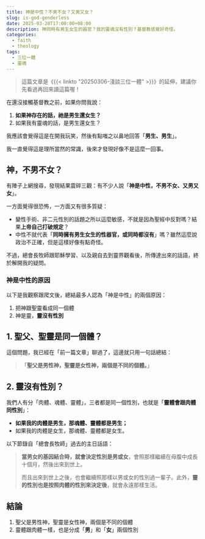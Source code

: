 ```yaml
---
title: 神是中性？不男不女？又男又女？
slug: is-god-genderless
date: 2025-03-28T17:00:00+08:00
description: 神同時有男生女生的器官？我的靈魂沒有性別？基督教感覺好奇怪。
categories:
  - faith
  - theology
tags:
  - 三位一體
  - 靈魂
---
```


> 這篇文章是《{{< linkto "20250306-淺談三位一體" >}}》的延伸，建議你先看過再回來讀這篇喔！

在還沒接觸基督教之前，如果你問我說：

1. **如果神存在的話，祂是男生還女生？**
2. 如果我有靈魂的話，是男生還女生？

我應該會覺得這是在開我玩笑，然後有點嗤之以鼻地回答「**男生、男生**」。

我一直覺得這是理所當然的常識，後來才發現好像不是這麼一回事。

## 神，不男不女？

有陣子上網搜尋，發現結果震碎三觀：有不少人說「**神是中性，不男不女、又男又女**」。

一方面覺得很恐怖，一方面又有很多質疑：

* 變性手術、非二元性別的話題之所以這麼敏感，不就是因為聖經中反對嗎？結果**上帝自己打破規定**？
* 中性不就代表「**同時擁有男生女生的性器官，或同時都沒有**」嗎？雖然這麼說政治不正確，但是這樣好像有點奇怪。

不過，總會長牧師跟耶穌學習、以及親自去到靈界觀看後，所傳達出來的話語，終於解開我的疑問。

### 神是中性的原因

以下是我觀察跟爬文後，總結最多人認為「神是中性」的兩個原因：

1. 把神跟聖靈看成同一個體
2. 神是靈，**靈沒有性別**

## 1. 聖父、聖靈是同一個體？

這個問題，我已經在「前一篇文章」聊過了，這邊就只用一句話總結：

> 「**聖父是男性神，聖靈是女性神，兩個是不同的個體。**」

## 2. 靈沒有性別？

我們人有分「肉體、魂體、靈體」，三者都是同一個性別，也就是「**靈體會跟肉體同性別**」：

* **如果我的肉體是男生，那魂體、靈體都是男生；**
* 如果我的肉體是女生，那魂體、靈體都是女生。

以下節錄自「總會長牧師」過去的主日話語：

> **當男女的基因結合時，就會決定性別是男或女**，會照那樣繼續在母腹中成長十個月，然後出來到世上。
> 
> 而且出來到世上之後，也會繼續照那樣以男或女的性別過一輩子。此外，**靈的性別也是按照肉體的性別來決定後**，就會永遠那樣生活。

## 結論

1. 聖父是男性神，聖靈是女性神，兩個是不同的個體
2. 靈體跟肉體一樣，也是分成「**男**」和「**女**」兩個性別

